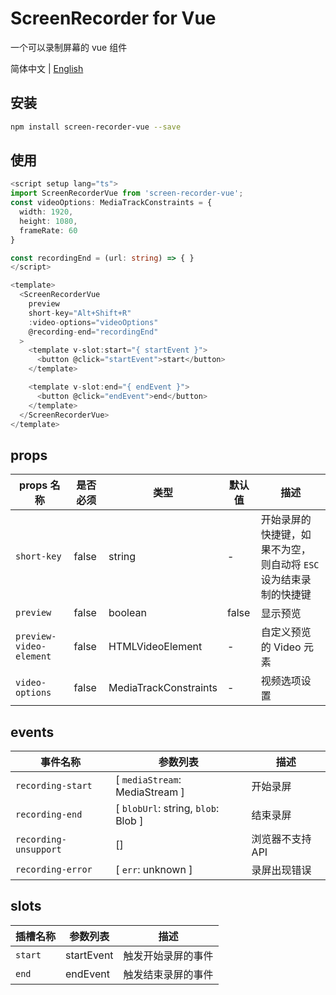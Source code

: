 
# ScreenRecorder for Vue
一个可以录制屏幕的 vue 组件

简体中文 | [English](./README.md)

## 安装

```bash
npm install screen-recorder-vue --save
```

## 使用

```ts
<script setup lang="ts">
import ScreenRecorderVue from 'screen-recorder-vue';
const videoOptions: MediaTrackConstraints = {
  width: 1920,
  height: 1080,
  frameRate: 60
}

const recordingEnd = (url: string) => { }
</script>

<template>
  <ScreenRecorderVue
    preview
    short-key="Alt+Shift+R"
    :video-options="videoOptions"
    @recording-end="recordingEnd"
  >
    <template v-slot:start="{ startEvent }">
      <button @click="startEvent">start</button>
    </template>

    <template v-slot:end="{ endEvent }">
      <button @click="endEvent">end</button>
    </template>
  </ScreenRecorderVue>
</template>

```

## props

| props 名称 | 是否必须 | 类型 | 默认值 | 描述 |
| - | - | - | - | - |
| `short-key` | false | string | - | 开始录屏的快捷键，如果不为空，则自动将 `ESC` 设为结束录制的快捷键 |
| `preview` | false | boolean | false | 显示预览 |
| `preview-video-element`| false | HTMLVideoElement | - | 自定义预览的 Video 元素 |
| `video-options` | false | MediaTrackConstraints | - | 视频选项设置 |

## events

| 事件名称 | 参数列表 | 描述 |
| - | - | - |
| `recording-start` | [ `mediaStream`: MediaStream ] | 开始录屏 |
| `recording-end` | [ `blobUrl`: string, `blob`: Blob ] | 结束录屏 |
| `recording-unsupport` | [] | 浏览器不支持 API |
| `recording-error` | [ `err`: unknown ] | 录屏出现错误 |

## slots

| 插槽名称 | 参数列表 | 描述 |
| - | - | - |
| `start` | startEvent | 触发开始录屏的事件 |
| `end` | endEvent | 触发结束录屏的事件 |
